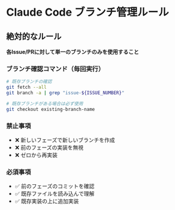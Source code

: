 # Claude Code ブランチ管理ルール

## 絶対的なルール

**各Issue/PRに対して単一のブランチのみを使用すること**

### ブランチ確認コマンド（毎回実行）

```bash
# 既存ブランチの確認
git fetch --all
git branch -a | grep "issue-${ISSUE_NUMBER}"

# 既存ブランチがある場合は必ず使用
git checkout existing-branch-name
```

### 禁止事項

- ❌ 新しいフェーズで新しいブランチを作成
- ❌ 前のフェーズの実装を無視
- ❌ ゼロから再実装

### 必須事項

- ✅ 前のフェーズのコミットを確認
- ✅ 既存ファイルを読み込んで理解
- ✅ 既存実装の上に追加実装